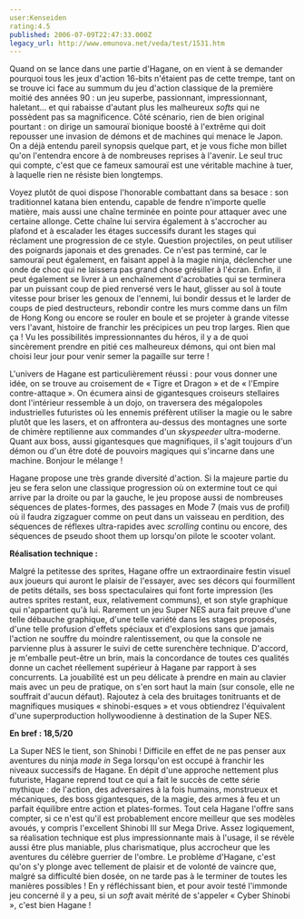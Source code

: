 ```yaml
---
user:Kenseiden
rating:4.5
published: 2006-07-09T22:47:33.000Z
legacy_url: http://www.emunova.net/veda/test/1531.htm
---
```

Quand on se lance dans une partie d'Hagane, on en vient à se demander pourquoi tous les jeux d'action 16-bits n'étaient pas de cette trempe, tant on se trouve ici face au summum du jeu d'action classique de la première moitié des années 90 : un jeu superbe, passionnant, impressionnant, haletant... et qui rabaisse d'autant plus les malheureux _softs_ qui ne possèdent pas sa magnificence. Côté scénario, rien de bien original pourtant : on dirige un samouraï bionique boosté à l'extrême qui doit repousser une invasion de démons et de machines qui menace le Japon. On a déjà entendu pareil synopsis quelque part, et je vous fiche mon billet qu'on l'entendra encore à de nombreuses reprises à l'avenir. Le seul truc qui compte, c'est que ce fameux samouraï est une véritable machine à tuer, à laquelle rien ne résiste bien longtemps.  

  

Voyez plutôt de quoi dispose l'honorable combattant dans sa besace : son traditionnel katana bien entendu, capable de fendre n'importe quelle matière, mais aussi une chaîne terminée en pointe pour attaquer avec une certaine allonge. Cette chaîne lui servira également à s'accrocher au plafond et à escalader les étages successifs durant les stages qui réclament une progression de ce style. Question projectiles, on peut utiliser des poignards japonais et des grenades. Ce n'est pas terminé, car le samouraï peut également, en faisant appel à la magie ninja, déclencher une onde de choc qui ne laissera pas grand chose grésiller à l'écran. Enfin, il peut également se livrer à un enchaînement d'acrobaties qui se terminera par un puissant coup de pied renversé vers le haut, glisser au sol à toute vitesse pour briser les genoux de l'ennemi, lui bondir dessus et le larder de coups de pied destructeurs, rebondir contre les murs comme dans un film de Hong Kong ou encore se rouler en boule et se projeter à grande vitesse vers l'avant, histoire de franchir les précipices un peu trop larges. Rien que ça ! Vu les possibilités impressionnantes du héros, il y a de quoi sincèrement prendre en pitié ces malheureux démons, qui ont bien mal choisi leur jour pour venir semer la pagaille sur terre !  

  

L'univers de Hagane est particulièrement réussi : pour vous donner une idée, on se trouve au croisement de « Tigre et Dragon » et de « l'Empire contre-attaque ». On écumera ainsi de gigantesques croiseurs stellaires dont l'intérieur ressemble à un dojo, on traversera des mégalopoles industrielles futuristes où les ennemis préfèrent utiliser la magie ou le sabre plutôt que les lasers, et on affrontera au-dessus des montagnes une sorte de chimère reptilienne aux commandes d'un _skyspeeder_ ultra-moderne. Quant aux boss, aussi gigantesques que magnifiques, il s'agit toujours d'un démon ou d'un être doté de pouvoirs magiques qui s'incarne dans une machine. Bonjour le mélange !  

  

Hagane propose une très grande diversité d'action. Si la majeure partie du jeu se fera selon une classique progression où on extermine tout ce qui arrive par la droite ou par la gauche, le jeu propose aussi de nombreuses séquences de plates-formes, des passages en Mode 7 (mais vus de profil) où il faudra zigzaguer comme on peut dans un vaisseau en perdition, des séquences de réflexes ultra-rapides avec _scrolling_ continu ou encore, des séquences de pseudo shoot them up lorsqu'on pilote le scooter volant.  

  

**Réalisation technique :**  

Malgré la petitesse des sprites, Hagane offre un extraordinaire festin visuel aux joueurs qui auront le plaisir de l'essayer, avec ses décors qui fourmillent de petits détails, ses boss spectaculaires qui font forte impression (les autres sprites restant, eux, relativement communs), et son style graphique qui n'appartient qu'à lui. Rarement un jeu Super NES aura fait preuve d'une telle débauche graphique, d'une telle variété dans les stages proposés, d'une telle profusion d'effets spéciaux et d'explosions sans que jamais l'action ne souffre du moindre ralentissement, ou que la console ne parvienne plus à assurer le suivi de cette surenchère technique. D'accord, je m'emballe peut-être un brin, mais la concordance de toutes ces qualités donne un cachet réellement supérieur à Hagane par rapport à ses concurrents. La jouabilité est un peu délicate à prendre en main au clavier mais avec un peu de pratique, on s'en sort haut la main (sur console, elle ne souffrait d'aucun défaut). Rajoutez à cela des bruitages tonitruants et de magnifiques musiques « shinobi-esques » et vous obtiendrez l'équivalent d'une superproduction hollywoodienne à destination de la Super NES.  

  

**En bref : 18,5/20**  

La Super NES le tient, son Shinobi ! Difficile en effet de ne pas penser aux aventures du ninja _made in_ Sega lorsqu'on est occupé à franchir les niveaux successifs de Hagane. En dépit d'une approche nettement plus futuriste, Hagane reprend tout ce qui a fait le succès de cette série mythique : de l'action, des adversaires à la fois humains, monstrueux et mécaniques, des boss gigantesques, de la magie, des armes à feu et un parfait équilibre entre action et plates-formes. Tout cela Hagane l'offre sans compter, si ce n'est qu'il est probablement encore meilleur que ses modèles avoués, y compris l'excellent Shinobi III sur Mega Drive. Assez logiquement, sa réalisation technique est plus impressionnante mais à l'usage, il se révèle aussi être plus maniable, plus charismatique, plus accrocheur que les aventures du célèbre guerrier de l'ombre. Le problème d'Hagane, c'est qu'on s'y plonge avec tellement de plaisir et de volonté de vaincre que, malgré sa difficulté bien dosée, on ne tarde pas à le terminer de toutes les manières possibles ! En y réfléchissant bien, et pour avoir testé l'immonde jeu concerné il y a peu, si un _soft_ avait mérité de s'appeler « Cyber Shinobi », c'est bien Hagane !